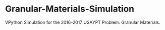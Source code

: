 # Granular-Materials-Simulation
VPython Simulation for the 2016-2017 USAYPT Problem: Granular Materials.
